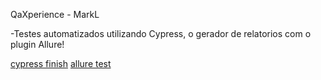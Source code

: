 QaXperience - MarkL

-Testes automatizados utilizando Cypress, o gerador de relatorios com o plugin Allure!

[cypress finish](https://github.com/FelipeJorge/cypress-express-mark/assets/89426047/e9b0f86c-5b0b-475b-8a83-57b013826000)
[allure test](https://github.com/FelipeJorge/cypress-express-mark/assets/89426047/765dbfb3-7919-409a-8dcc-903aaffe20de)
